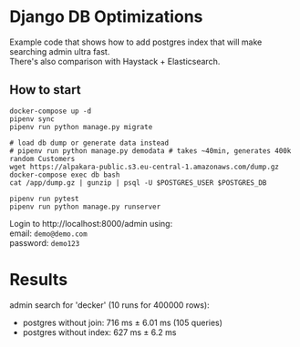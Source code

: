 # Django DB Optimizations

Example code that shows how to add postgres index that will make searching admin ultra fast.  
There's also comparison with Haystack + Elasticsearch.

## How to start
```
docker-compose up -d
pipenv sync
pipenv run python manage.py migrate

# load db dump or generate data instead
# pipenv run python manage.py demodata # takes ~40min, generates 400k random Customers
wget https://alpakara-public.s3.eu-central-1.amazonaws.com/dump.gz
docker-compose exec db bash
cat /app/dump.gz | gunzip | psql -U $POSTGRES_USER $POSTGRES_DB

pipenv run pytest
pipenv run python manage.py runserver
```
Login to http://localhost:8000/admin using:  
email: `demo@demo.com`  
password: `demo123`

# Results
admin search for 'decker' (10 runs for 400000 rows):
+ postgres without join:  716 ms ± 6.01 ms (105 queries)
+ postgres without index: 627 ms ± 6.2 ms

